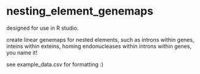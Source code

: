 # nesting_element_genemaps

designed for use in R studio. 

create linear genemaps for nested elements, such as introns within genes, inteins within exteins, homing endonucleases within introns within genes, you name it!

see example_data.csv for formatting :)
